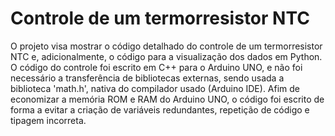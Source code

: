 # Controle de um termorresistor NTC

  O projeto visa mostrar o código detalhado do controle de um termorresistor NTC e, adicionalmente, o código para a visualização dos dados em Python. O código do controle foi escrito em C++ para o Arduino UNO, e não foi necessário a transferência de bibliotecas externas, sendo usada a biblioteca 'math.h', nativa do compilador usado (Arduino IDE). 
  Afim de economizar a memória ROM e RAM do Arduino UNO, o código foi escrito de forma a evitar a criação de variáveis redundantes, repetição de código e tipagem incorreta.

